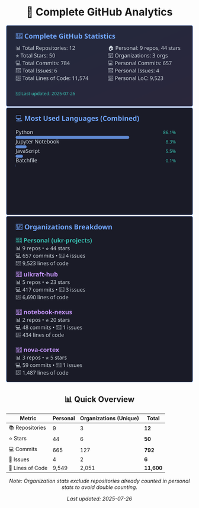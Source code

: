 <!-- GitHub Stats - Auto Generated -->
<div align="center">

# 🚀 Complete GitHub Analytics

![GitHub Stats](./assets/github-stats.svg)
![Languages](./assets/languages.svg)
![Organizations](./assets/organizations.svg)

## 📊 Quick Overview

| Metric | Personal | Organizations (Unique) | **Total** |
|--------|----------|------------------------|-----------|
| 📚 Repositories | 9 | 3 | **12** |
| ⭐ Stars | 44 | 6 | **50** |
| 💻 Commits | 665 | 127 | **792** |
| 🐛 Issues | 4 | 2 | **6** |
| 📏 Lines of Code | 9,549 | 2,051 | **11,600** |

*Note: Organization stats exclude repositories already counted in personal stats to avoid double counting.*

*Last updated: 2025-07-26*

</div>
<!-- End GitHub Stats -->